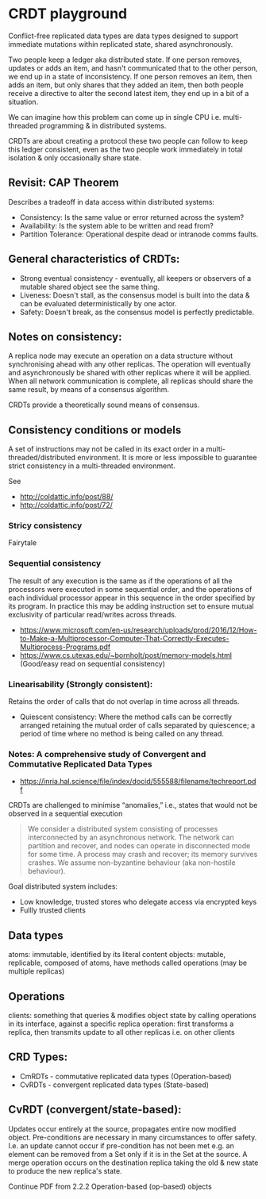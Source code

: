 # CRDT playground

Conflict-free replicated data types are data types designed to support immediate mutations within replicated state, shared asynchronously.

Two people keep a ledger aka distributed state. If one person removes, updates or adds an item, and hasn't communicated that to the other person, we end up in a state of inconsistency. If one person removes an item, then adds an item, but only shares that they added an item, then both people receive a directive to alter the second latest item, they end up in a bit of a situation.

We can imagine how this problem can come up in single CPU i.e. multi-threaded programming & in distributed systems.

CRDTs are about creating a protocol these two people can follow to keep this ledger consistent, even as the two people work immediately in total isolation & only occasionally share state.

## Revisit: CAP Theorem
Describes a tradeoff in data access within distributed systems:
- Consistency: Is the same value or error returned across the system?
- Availability: Is the system able to be written and read from?
- Partition Tolerance: Operational despite dead or intranode comms faults.

## General characteristics of CRDTs:
- Strong eventual consistency - eventually, all keepers or observers of a mutable shared object see the same thing.
- Liveness: Doesn't stall, as the consensus model is built into the data & can be evaluated deterministically by one actor.
- Safety: Doesn't break, as the consensus model is perfectly predictable.

## Notes on consistency:
A replica node may execute an operation on a data structure without synchronising ahead with any other replicas. The operation will eventually and asynchronously be shared with other replicas where it will be applied. When all network communication is complete, all replicas should share the same result, by means of a consensus algorithm.

CRDTs provide a theoretically sound means of consensus.

## Consistency conditions or models
A set of instructions may not be called in its exact order in a multi-threaded/distributed environment. It is more or less impossible to guarantee strict consistency in a multi-threaded environment.

See
- http://coldattic.info/post/88/
- http://coldattic.info/post/72/

### Stricy consistency
Fairytale

### Sequential consistency
The result of any execution is the same as if the operations of all the processors were executed in some sequential order, and the operations of each individual processor appear in this sequence in the order specified by its program. In practice this may be adding instruction set to ensure mutual exclusivity of particular read/writes across threads.
- https://www.microsoft.com/en-us/research/uploads/prod/2016/12/How-to-Make-a-Multiprocessor-Computer-That-Correctly-Executes-Multiprocess-Programs.pdf
- https://www.cs.utexas.edu/~bornholt/post/memory-models.html (Good/easy read on sequential consistency)

### Linearisability (Strongly consistent):
Retains the order of calls that do not overlap in time across all threads.

- Quiescent consistency: Where the method calls can be correctly arranged retaining the mutual order of calls separated by quiescence; a period of time where no method is being called on any thread.

### Notes: A comprehensive study of Convergent and Commutative Replicated Data Types
- https://inria.hal.science/file/index/docid/555588/filename/techreport.pdf

CRDTs are challenged to minimise “anomalies,” i.e., states that would not be observed in a sequential execution

> We consider a distributed system consisting of processes interconnected by an asynchronous network. The network can partition and recover, and nodes can operate in disconnected mode for some time. A process may crash and recover; its memory survives crashes. We assume non-byzantine behaviour (aka non-hostile behaviour).

Goal distributed system includes:
- Low knowledge, trusted stores who delegate access via encrypted keys
- Fullly trusted clients

## Data types
atoms: immutable, identified by its literal content
objects: mutable, replicable, composed of atoms, have methods called operations (may be multiple replicas)

## Operations
clients: something that queries & modifies object state by calling operations in its interface, against a specific replica
operation: first transforms a replica, then transmits update to all other replicas i.e. on other clients

## CRD Types:
- CmRDTs - commutative replicated data types (Operation-based)
- CvRDTs - convergent replicated data types (State-based)

## CvRDT (convergent/state-based):
Updates occur entirely at the source, propagates entire now modified object. Pre-conditions are necessary in many circumstances to offer safety. I.e. an update cannot occur if pre-condition has not been met e.g.  an element can be removed from a Set only if it is in the Set at the source. A merge operation occurs on the destination replica taking the old & new state to produce the new replica's state.

Continue PDF from 2.2.2 Operation-based (op-based) objects
